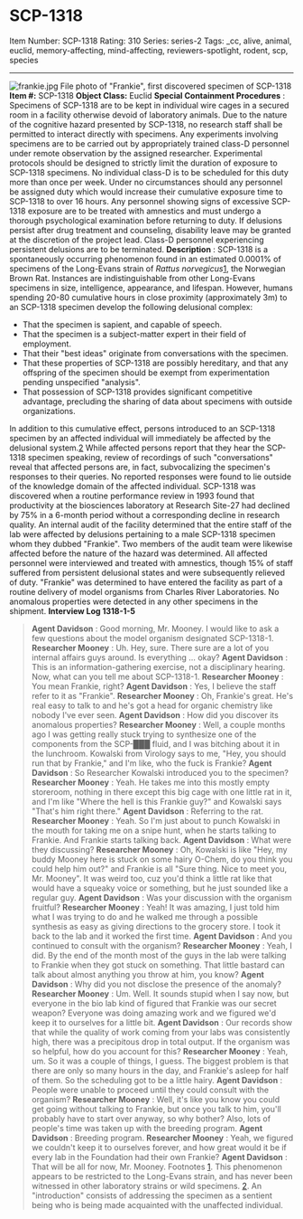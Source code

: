 # SCP-1318
Item Number: SCP-1318
Rating: 310
Series: series-2
Tags: _cc, alive, animal, euclid, memory-affecting, mind-affecting, reviewers-spotlight, rodent, scp, species

---

![frankie.jpg](https://scp-wiki.wdfiles.com/local--files/scp-1318/frankie.jpg)
File photo of "Frankie", first discovered specimen of SCP-1318
**Item #:** SCP-1318
**Object Class:** Euclid
**Special Containment Procedures** : Specimens of SCP-1318 are to be kept in individual wire cages in a secured room in a facility otherwise devoid of laboratory animals. Due to the nature of the cognitive hazard presented by SCP-1318, no research staff shall be permitted to interact directly with specimens. Any experiments involving specimens are to be carried out by appropriately trained class-D personnel under remote observation by the assigned researcher.
Experimental protocols should be designed to strictly limit the duration of exposure to SCP-1318 specimens. No individual class-D is to be scheduled for this duty more than once per week. Under no circumstances should any personnel be assigned duty which would increase their cumulative exposure time to SCP-1318 to over 16 hours.
Any personnel showing signs of excessive SCP-1318 exposure are to be treated with amnestics and must undergo a thorough psychological examination before returning to duty. If delusions persist after drug treatment and counseling, disability leave may be granted at the discretion of the project lead. Class-D personnel experiencing persistent delusions are to be terminated.
**Description** : SCP-1318 is a spontaneously occurring phenomenon found in an estimated 0.0001% of specimens of the Long-Evans strain of _Rattus norvegicus_[1](javascript:;), the Norwegian Brown Rat. Instances are indistinguishable from other Long-Evans specimens in size, intelligence, appearance, and lifespan. However, humans spending 20-80 cumulative hours in close proximity (approximately 3m) to an SCP-1318 specimen develop the following delusional complex:
  * That the specimen is sapient, and capable of speech.
  * That the specimen is a subject-matter expert in their field of employment.
  * That their "best ideas" originate from conversations with the specimen.
  * That these properties of SCP-1318 are possibly hereditary, and that any offspring of the specimen should be exempt from experimentation pending unspecified "analysis".
  * That possession of SCP-1318 provides significant competitive advantage, precluding the sharing of data about specimens with outside organizations.

In addition to this cumulative effect, persons introduced to an SCP-1318 specimen by an affected individual will immediately be affected by the delusional system.[2](javascript:;)
While affected persons report that they hear the SCP-1318 specimen speaking, review of recordings of such "conversations" reveal that affected persons are, in fact, subvocalizing the specimen's responses to their queries. No reported responses were found to lie outside of the knowledge domain of the affected individual.
SCP-1318 was discovered when a routine performance review in 1993 found that productivity at the biosciences laboratory at Research Site-27 had declined by 75% in a 6-month period without a corresponding decline in research quality. An internal audit of the facility determined that the entire staff of the lab were affected by delusions pertaining to a male SCP-1318 specimen whom they dubbed "Frankie". Two members of the audit team were likewise affected before the nature of the hazard was determined.
All affected personnel were interviewed and treated with amnestics, though 15% of staff suffered from persistent delusional states and were subsequently relieved of duty. "Frankie" was determined to have entered the facility as part of a routine delivery of model organisms from Charles River Laboratories. No anomalous properties were detected in any other specimens in the shipment.
**Interview Log 1318-1-5**
> **Agent Davidson** : Good morning, Mr. Mooney. I would like to ask a few questions about the model organism designated SCP-1318-1.
> **Researcher Mooney** : Uh. Hey, sure. There sure are a lot of you internal affairs guys around. Is everything … okay?
> **Agent Davidson** : This is an information-gathering exercise, not a disciplinary hearing. Now, what can you tell me about SCP-1318-1.
> **Researcher Mooney** : You mean Frankie, right?
> **Agent Davidson** : Yes, I believe the staff refer to it as "Frankie".
> **Researcher Mooney** : Oh, Frankie's great. He's real easy to talk to and he's got a head for organic chemistry like nobody I've ever seen.
> **Agent Davidson** : How did you discover its anomalous properties?
> **Researcher Mooney** : Well, a couple months ago I was getting really stuck trying to synthesize one of the components from the SCP-███ fluid, and I was bitching about it in the lunchroom. Kowalski from Virology says to me, "Hey, you should run that by Frankie," and I'm like, who the fuck is Frankie?
> **Agent Davidson** : So Researcher Kowalski introduced you to the specimen?
> **Researcher Mooney** : Yeah. He takes me into this mostly empty storeroom, nothing in there except this big cage with one little rat in it, and I'm like "Where the hell is this Frankie guy?" and Kowalski says "That's him right there."
> **Agent Davidson** : Referring to the rat.
> **Researcher Mooney** : Yeah. So I'm just about to punch Kowalski in the mouth for taking me on a snipe hunt, when he starts talking to Frankie. And Frankie starts talking back.
> **Agent Davidson** : What were they discussing?
> **Researcher Mooney** : Oh, Kowalski is like "Hey, my buddy Mooney here is stuck on some hairy O-Chem, do you think you could help him out?" and Frankie is all "Sure thing. Nice to meet you, Mr. Mooney". It was weird too, cuz you'd think a little rat like that would have a squeaky voice or something, but he just sounded like a regular guy.
> **Agent Davidson** : Was your discussion with the organism fruitful?
> **Researcher Mooney** : Yeah! It was amazing, I just told him what I was trying to do and he walked me through a possible synthesis as easy as giving directions to the grocery store. I took it back to the lab and it worked the first time.
> **Agent Davidson** : And you continued to consult with the organism?
> **Researcher Mooney** : Yeah, I did. By the end of the month most of the guys in the lab were talking to Frankie when they got stuck on something. That little bastard can talk about almost anything you throw at him, you know?
> **Agent Davidson** : Why did you not disclose the presence of the anomaly?
> **Researcher Mooney** : Um. Well. It sounds stupid when I say now, but everyone in the bio lab kind of figured that Frankie was our secret weapon? Everyone was doing amazing work and we figured we'd keep it to ourselves for a little bit.
> **Agent Davidson** : Our records show that while the quality of work coming from your labs was consistently high, there was a precipitous drop in total output. If the organism was so helpful, how do you account for this?
> **Researcher Mooney** : Yeah, um. So it was a couple of things, I guess. The biggest problem is that there are only so many hours in the day, and Frankie's asleep for half of them. So the scheduling got to be a little hairy.
> **Agent Davidson** : People were unable to proceed until they could consult with the organism?
> **Researcher Mooney** : Well, it's like you know you could get going without talking to Frankie, but once you talk to him, you'll probably have to start over anyway, so why bother? Also, lots of people's time was taken up with the breeding program.
> **Agent Davidson** : Breeding program.
> **Researcher Mooney** : Yeah, we figured we couldn't keep it to ourselves forever, and how great would it be if every lab in the Foundation had their own Frankie?
> **Agent Davidson** : That will be all for now, Mr. Mooney.
Footnotes
[1](javascript:;). This phenomenon appears to be restricted to the Long-Evans strain, and has never been witnessed in other laboratory strains or wild specimens.
[2](javascript:;). An "introduction" consists of addressing the specimen as a sentient being who is being made acquainted with the unaffected individual.